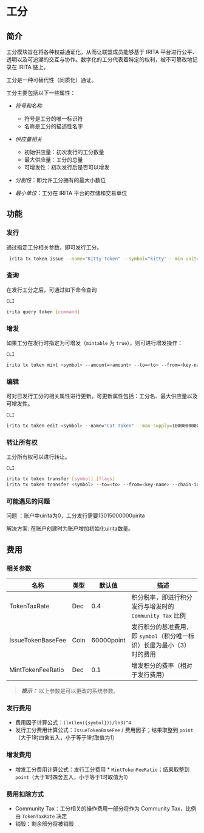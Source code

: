 <!--
order: 1
-->

# 工分

## 简介

工分模块旨在将各种权益通证化，从而让联盟成员能够基于 IRITA 平台进行公平、透明以及可追溯的交互与协作。数字化的工分代表着特定的权利，被不可篡改地记录在 IRITA 链上。

工分是一种可替代性（同质化）通证。

工分主要包括以下一些属性：

- _符号和名称_
  - 符号是工分的唯一标识符
  - 名称是工分的描述性名字

- _供应量相关_
  - 初始供应量：初次发行的工分数量
  - 最大供应量：工分的总量
  - 可增发性：初次发行后是否可以增发

- _分割性_：即允许工分拥有的最大小数位

- _最小单位_：工分在 IRITA 平台的存储和交易单位

## 功能

### 发行

通过指定工分相关参数，即可发行工分。

```bash
 irita tx token issue --name="Kitty Token" --symbol="kitty" --min-unit="kitty" --scale=0 --initial-supply=100000000000 --max-supply=1000000000000 --mintable=true --from=<key-name> --chain-id=<chain-id> --fees=<fee>
```

### 		**查询**

在发行工分之后，可通过如下命令查询

`CLI`

```bash
irita query token [command]
```

### 增发

如果工分在发行时指定为可增发（`mintable` 为 `true`），则可进行增发操作：

`CLI`

```bash
irita tx token mint <symbol> --amount=<amount> --to=<to> --from=<key-name> --chain-id=<chain-id> --fees=<fee>
```

### 编辑

可对已发行工分的相关属性进行更新。可更新属性包括：工分名、最大供应量以及可增发性。

`CLI`

```bash
irita tx token edit <symbol> --name="Cat Token" --max-supply=100000000000 --mintable=true --from=<key-name> --chain-id=<chain-id> --fees=<fee>
```

### 转让所有权

工分所有权可以进行转让。

`CLI`

```bash
irita tx token transfer [symbol] [flags]
irita tx token transfer <symbol> --to=<to> --from=<key-name> --chain-id=<chain-id> --fees=<fee>
```



### 可能遇见的问题

问题 ：账户中uirita为0，工分发行需要13015000000uirita

解决方案:  在账户创建时为账户增加初始化uirita数量。



## 费用

### 相关参数

| 名称              | 类型 | 默认值     | 描述                                                         |
| ----------------- | ---- | ---------- | ------------------------------------------------------------ |
| TokenTaxRate      | Dec  | 0.4        | 积分税率，即进行积分发行与增发时的 `Community Tax` 比例      |
| IssueTokenBaseFee | Coin | 60000point | 发行积分的基准费用，即 `symbol`（积分唯一标识）长度为最小（3）时的费用 |
| MintTokenFeeRatio | Dec  | 0.1        | 增发积分的费率（相对于发行费用）                             |

> **_提示：_** 以上参数是可以更改的系统参数。

### 发行费用

- 费用因子计算公式：`(ln(len({symbol}))/ln3)^4`
- 发行工分费用计算公式：`IssueTokenBaseFee` / 费用因子；结果取整到 `point`（大于1时四舍五入，小于等于1时取值为1）

### 增发费用

- 增发工分费用计算公式：发行工分费用 * `MintTokenFeeRatio`；结果取整到 `point`（大于1时四舍五入，小于等于1时取值为1）

### 费用扣除方式

- Community Tax：工分相关的操作费用一部分将作为 Community Tax，比例由 `TokenTaxRate` 决定
- 销毁：剩余部分将被销毁
